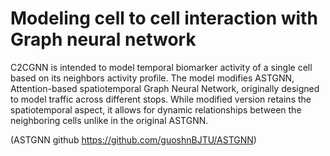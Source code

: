 # Modeling cell to cell interaction with Graph neural network

C2CGNN is intended to model temporal biomarker activity of a single cell based on its neighbors activity profile. The model modifies ASTGNN, Attention-based spatiotemporal Graph Neural Network, originally designed to model traffic across different stops. While modified version retains the spatiotemporal aspect, it allows for dynamic relationships between the neighboring cells unlike in the original ASTGNN.

 (ASTGNN github https://github.com/guoshnBJTU/ASTGNN)
